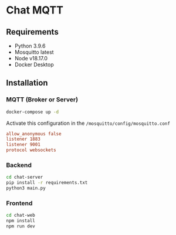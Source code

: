 # Chat MQTT

## Requirements

- Python 3.9.6
- Mosquitto latest
- Node v18.17.0
- Docker Desktop

## Installation

### MQTT (Broker or Server)

```sh
docker-compose up -d
```

Activate this configuration in the `/mosquitto/config/mosquitto.conf`

```conf
allow_anonymous false
listener 1883
listener 9001
protocol websockets
```

### Backend

```sh
cd chat-server
pip install -r requirements.txt 
python3 main.py
```

### Frontend

```sh
cd chat-web
npm install
npm run dev
```
